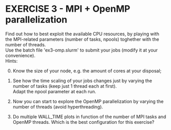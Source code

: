 EXERCISE 3 - MPI + OpenMP parallelization
===============================================

Find out how to best exploit the available CPU resources, by playing with the MPI-related parameters (number of tasks, npools) toghether with the number of threads.  
Use the batch file 'ex3-omp.slurm' to submit your jobs (modify it at your convenience).  
Hints:

0. Know the size of your node, e.g. the amount of cores at your disposal;

1. See how the time scaling of your jobs changes just by varying the number of tasks (keep just 1 thread each at first).  
   Adapt the npool parameter at each run.

2. Now you can start to explore the OpenMP parallelization by varying the number of threads (avoid hyperthreading).

3. Do multiple WALL_TIME plots in function of the number of MPI tasks and OpenMP threads.
   Which is the best configuration for this exercise?
